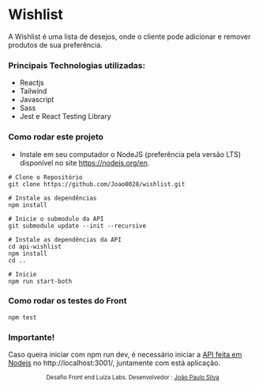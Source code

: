 # Wishlist
A Wishlist é uma lista de desejos, onde o cliente pode adicionar e remover produtos de sua preferência.

### Principais Technologias utilizadas:
- Reactjs
- Tailwind
- Javascript
- Sass
- Jest e React Testing Library

### Como rodar este projeto

- Instale em seu computador o NodeJS (preferência pela versão LTS) disponível no site https://nodejs.org/en.

```
# Clone o Repositório
git clone https://github.com/Joao0028/wishlist.git
```

```
# Instale as dependências
npm install
```

```
# Inicie o submodulo da API
git submodule update --init --recursive
```

```
# Instale as dependências da API
cd api-wishlist
npm install
cd ..
```

```
# Inicie
npm run start-both
```

### Como rodar os testes do Front

```
npm test
```

### Importante!
Caso queira iniciar com npm run dev, é necessário iniciar a <a href="https://github.com/Joao0028/api-wishlist" target="_blank">API feita em Nodejs</a> no http://localhost:3001/, juntamente com está aplicação.

<div align="center">
  <sub>Desafio Front end Luiza Labs. Desenvolvedor :
    <a href="https://github.com/Joao0028">João Paulo Silva</a>
  </sub>
</div>
